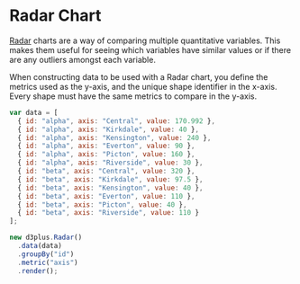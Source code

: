 # Radar Chart

[Radar](http://d3plus.org/docs/#Radar) charts are a way of comparing multiple quantitative variables. This makes them useful for seeing which variables have similar values or if there are any outliers amongst each variable. 

When constructing data to be used with a Radar chart, you define the metrics used as the y-axis, and the unique shape identifier in the x-axis. Every shape must have the same metrics to compare in the y-axis.



```js
var data = [
  { id: "alpha", axis: "Central", value: 170.992 },
  { id: "alpha", axis: "Kirkdale", value: 40 },
  { id: "alpha", axis: "Kensington", value: 240 },
  { id: "alpha", axis: "Everton", value: 90 },
  { id: "alpha", axis: "Picton", value: 160 },
  { id: "alpha", axis: "Riverside", value: 30 },
  { id: "beta", axis: "Central", value: 320 },
  { id: "beta", axis: "Kirkdale", value: 97.5 },
  { id: "beta", axis: "Kensington", value: 40 },
  { id: "beta", axis: "Everton", value: 110 },
  { id: "beta", axis: "Picton", value: 40 },
  { id: "beta", axis: "Riverside", value: 110 }
];

new d3plus.Radar()
  .data(data)
  .groupBy("id")
  .metric("axis")
  .render();
```
